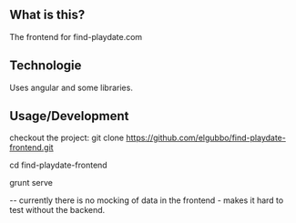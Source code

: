 ## What is this?

The frontend for find-playdate.com

## Technologie

Uses angular and some libraries.

## Usage/Development

checkout the project: git clone https://github.com/elgubbo/find-playdate-frontend.git

cd find-playdate-frontend

grunt serve

 --
currently there is no mocking of data in the frontend - makes it hard to test without the backend.
